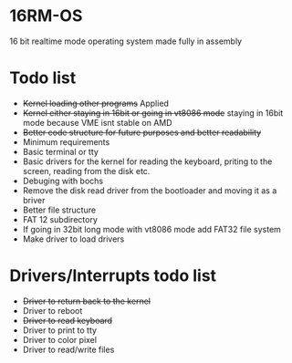 # 16RM-OS
16 bit realtime mode operating system made fully in assembly

# Todo list
- ~~Kernel loading other programs~~ Applied
- ~~Kernel either staying in 16bit or going in vt8086 mode~~ staying in 16bit mode because VME isnt stable on AMD
- ~~Better code structure for future purposes and better readability~~
- Minimum requirements
- Basic terminal or tty
- Basic drivers for the kernel for reading the keyboard, priting to the screen, reading from the disk etc.
- Debuging with bochs
- Remove the disk read driver from the bootloader and moving it as a briver
- Better file structure
- FAT 12 subdirectory
- If going in 32bit long mode with vt8086 mode add FAT32 file system
- Make driver to load drivers

# Drivers/Interrupts todo list
- ~~Driver to return back to the kernel~~
- Driver to reboot
- ~~Driver to read keyboard~~
- Driver to print to tty
- Driver to color pixel
- Driver to read/write files

